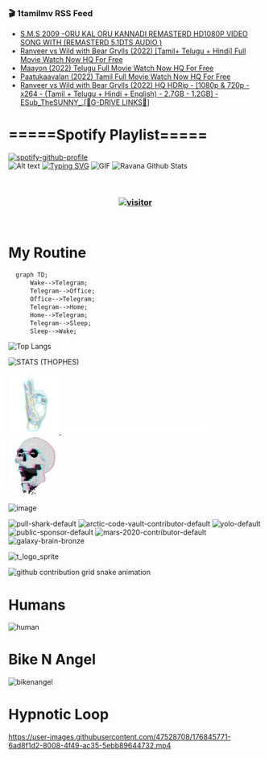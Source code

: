 ### 🎬 1tamilmv RSS Feed

<!-- BLOG-POST-LIST:START -->
- [S.M.S 2009 -ORU KAL ORU KANNADI REMASTERD HD1080P VIDEO SONG WITH &lpar;REMASTERD 5.1DTS AUDIO &rpar;](https://www.1tamilmv.click/index.php?/forums/topic/165485-sms-2009-oru-kal-oru-kannadi-remasterd-hd1080p-video-song-with-remasterd-51dts-audio/&do=findComment&comment=330608)
- [Ranveer vs Wild with Bear Grylls &lpar;2022&rpar; [Tamil+ Telugu + Hindi]  Full Movie Watch Now HQ For Free](https://www.1tamilmv.click/index.php?/forums/topic/165484-ranveer-vs-wild-with-bear-grylls-2022-tamil-telugu-hindi-full-movie-watch-now-hq-for-free/&do=findComment&comment=330607)
- [Maayon &lpar;2022&rpar; Telugu Full Movie Watch Now HQ For Free](https://www.1tamilmv.click/index.php?/forums/topic/165483-maayon-2022-telugu-full-movie-watch-now-hq-for-free/&do=findComment&comment=330606)
- [Paatukaavalan &lpar;2022&rpar; Tamil Full Movie Watch Now HQ For Free](https://www.1tamilmv.click/index.php?/forums/topic/165482-paatukaavalan-2022-tamil-full-movie-watch-now-hq-for-free/&do=findComment&comment=330605)
- [Ranveer vs Wild with Bear Grylls &lpar;2022&rpar; HQ HDRip - [1080p &amp; 720p - x264 - &lpar;Tamil + Telugu + Hindi + English&rpar; - 2.7GB - 1.2GB] - ESub_TheSUNNY_.[🔰G-DRIVE LINKS🔰]](https://www.1tamilmv.click/index.php?/forums/topic/165481-ranveer-vs-wild-with-bear-grylls-2022-hq-hdrip-1080p-720p-x264-tamil-telugu-hindi-english-27gb-12gb-esub_thesunny_%F0%9F%94%B0g-drive-links%F0%9F%94%B0/&do=findComment&comment=330604)
<!-- BLOG-POST-LIST:END -->

# =====Spotify Playlist=====
[![spotify-github-profile](https://spotify-github-profile.vercel.app/api/view?uid=31rfzgmuvvewegdlxvlev4ynz4vu&cover_image=true&theme=default&bar_color=53b14f&bar_color_cover=true)](https://ravana69.github.io/rss)
</br>
![Alt text](https://spotify-recently-played-readme.vercel.app/api?user=31rfzgmuvvewegdlxvlev4ynz4vu)
[![Typing SVG](https://readme-typing-svg.herokuapp.com?color=%2336BCF7&center=true&vCenter=true&multiline=true&height=81&lines=I+AM+RAVANA;CONTACT+ME+ON+TELEGRAM%3A+%40R4V4N4)](https://git.io/typing-svg)
<img align="centre" height="400px" width="490px" alt="GIF" src="https://github.com/ravana69/ravana69/blob/master/rvm.gif" />
![Ravana Github Stats](https://github-readme-stats.vercel.app/api?username=ravana69&&show_icons=true&theme=radical)

<br />
<h3 align="center"> <a href="https://t.me/r4v4n4"><img src="https://profile-counter.glitch.me/ravana69/count.svg" alt="visitor" width="600"></a> </h3>
</br>

<H1>My Routine</H1>

```mermaid
  graph TD;
      Wake-->Telegram;
      Telegram-->Office;
      Office-->Telegram;
      Telegram-->Home;
      Home-->Telegram;
      Telegram-->Sleep;
      Sleep-->Wake;
```
![Top Langs](https://github-readme-stats.vercel.app/api/top-langs/?username=ravana69&&show_icons=true&theme=radical)

![STATS (THOPHES)](https://github-profile-trophy.vercel.app/?username=ravana69&theme=gruvbox&margin-w=10&margin-h=15&column=8)
<br />
<p align="left">
    <a href="#">
        <img width="20%" src="./assets/images/hand.gif" alt="" />
    </a>
    <a href="#">
        <img width="59%" src="./assets/images/spacer.png" alt="" >
    </a>
    <a href="#">
        <img width="20%" src="./assets/images/skull.gif" alt="" />
    </a>
</p>


![image](https://user-images.githubusercontent.com/47528708/175298537-0623dc00-7b1a-4ec1-b5b1-71768763a234.png)

<img width="148" alt="pull-shark-default" src="https://user-images.githubusercontent.com/47528708/176419715-70981865-4dc6-489a-8a1a-06842db67b15.gif"> <img width="148" alt="arctic-code-vault-contributor-default" src="https://user-images.githubusercontent.com/47528708/175267501-e1fbbb8f-c2b2-4882-b865-2ac4debef26c.png"> <img width="148" alt="yolo-default" src="https://user-images.githubusercontent.com/47528708/175267654-281a1880-1129-4b7b-bf2f-de5dd2bc5afa.png"> <img width="148" alt="public-sponsor-default" src="https://user-images.githubusercontent.com/47528708/175268448-2e78cc75-fb25-4d76-bd22-7df520446b45.png"> <img width="148" alt="mars-2020-contributor-default" src="https://user-images.githubusercontent.com/47528708/175268475-de6d987a-3be9-4353-86a5-23b422559355.png"> <img width="148" alt="galaxy-brain-bronze" src="https://user-images.githubusercontent.com/47528708/176419717-e2fdca8b-0fdc-47dd-9511-a7ff52178a33.gif">

![t_logo_sprite](https://user-images.githubusercontent.com/47528708/175293007-21ff1792-1fca-4be3-bcae-12fdc3aa414f.svg)

![github contribution grid snake animation](https://raw.githubusercontent.com/ravana69/ravana69/output/github-contribution-grid-snake-dark.svg#gh-dark-mode-only)

# Humans
<img width="170" alt="human" src="https://user-images.githubusercontent.com/47528708/176413829-c142d478-1c96-4c3c-a2a4-2dd35374c335.gif">

# Bike N Angel
<img width="170" alt="bikenangel" src="https://user-images.githubusercontent.com/47528708/176616968-3a44f91e-8016-477c-9bb5-c4689a1adbee.gif">

# Hypnotic Loop

https://user-images.githubusercontent.com/47528708/176845771-6ad8f1d2-8008-4f49-ac35-5ebb89644732.mp4


